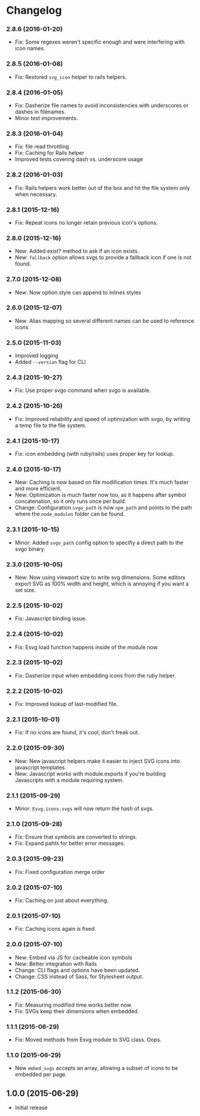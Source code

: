 # Changelog

### 2.8.6 (2016-01-20)
- Fix: Some regexes weren't specific enough and were interfering with icon names.

### 2.8.5 (2016-01-08)
- Fix: Restored `svg_icon` helper to rails helpers.

### 2.8.4 (2016-01-05)
- Fix: Dasherize file names to avoid inconsistencies with underscores or dashes in filenames.
- Minor test improvements.

### 2.8.3 (2016-01-04)
- Fix: file read throttling
- Fix: Caching for Rails helper
- Improved tests covering dash vs. underscore usage

### 2.8.2 (2016-01-03)
- Fix: Rails helpers work better out of the box and hit the file system only when necessary.

### 2.8.1 (2015-12-16)
- Fix: Repeat icons no longer retain previous icon's options.

### 2.8.0 (2015-12-16)
- New: Added exist? method to ask if an icon exists.
- New: `fallback` option allows svgs to provide a fallback icon if one is not found.

### 2.7.0 (2015-12-08)
- New: Now option style can append to inlines styles

### 2.6.0 (2015-12-07)
- New: Alias mapping so several different names can be used to reference icons

### 2.5.0 (2015-11-03)
- Improved logging
- Added `--version` flag for CLI

### 2.4.3 (2015-10-27)
- Fix: Use proper svgo command when svgo is available.

### 2.4.2 (2015-10-26)
- Fix: Improved reliability and speed of optimization with svgo, by writing a temp file to the file system.

### 2.4.1 (2015-10-17)
- Fix: icon embedding (with ruby/rails) uses proper key for lookup.

### 2.4.0 (2015-10-17)
- New: Caching is now based on file modification times. It's much faster and more efficient.
- New: Optimization is much faster now too, as it happens after symbol concatenation, so it only runs once per build.
- Change: Configuration `svgo_path` is now `npm_path` and points to the path where the `node_modules` folder can be found.

### 2.3.1 (2015-10-15)
- Minor: Added `svgo_path` config option to specifiy a direct path to the svgo binary.

### 2.3.0 (2015-10-05)
- New: Now using viewport size to write svg dimensions. Some editors export SVG as 100% width and height, which is annoying if you want a set size.

### 2.2.5 (2015-10-02)
- Fix: Javascript binding issue.

### 2.2.4 (2015-10-02)
- Fix: Esvg load function happens inside of the module now.

### 2.2.3 (2015-10-02)
- Fix: Dasherize input when embedding icons from the ruby helper.

### 2.2.2 (2015-10-02)
- Fix: Improved lookup of last-modified file.

### 2.2.1 (2015-10-01)
- Fix: If no icons are found, it's cool, don't freak out.

### 2.2.0 (2015-09-30)
- New: New javascript helpers make it easier to inject SVG icons into javascript templates.
- New: Javascript works with module.exports if you're building Javascripts with a module requiring system.

### 2.1.1 (2015-09-29)
- Minor: `Esvg.icons.svgs` will now return the hash of svgs.

### 2.1.0 (2015-09-28)
- Fix: Ensure that symbols are converted to strings.
- Fix: Expand pahts for better error messages.

### 2.0.3 (2015-09-23)
- Fix: Fixed configuration merge order

### 2.0.2 (2015-07-10)
- Fix: Caching on just about everything.

### 2.0.1 (2015-07-10)
- Fix: Caching icons again is fixed.

### 2.0.0 (2015-07-10)
- New: Embed via JS for cacheable icon symbols
- New: Better integration with Rails
- Change: CLI flags and options have been updated.
- Change: CSS instead of Sass, for Stylesheet output.

### 1.1.2 (2015-06-30)

- Fix: Measuring modified time works better now.
- Fix: SVGs keep their dimensions when embedded.

### 1.1.1 (2015-06-29)

- Fix: Moved methods from Esvg module to SVG class. Oops.

### 1.1.0 (2015-06-29)

- New `embed_svgs` accepts an array, allowing a subset of icons to be embedded per page.

## 1.0.0 (2015-06-29)

- Initial release
